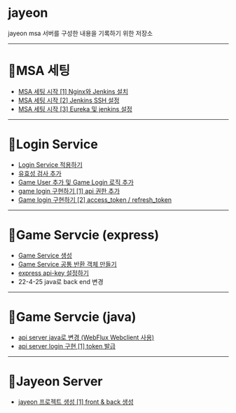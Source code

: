 # jayeon
jayeon msa 서버를 구성한 내용을 기록하기 위한 저장소

---

# 📘MSA 세팅
* [MSA 세팅 시작 [1] Nginx와 Jenkins 설치](https://velog.io/@ililil9482/MSA-%EC%84%B8%ED%8C%85-%EC%8B%9C%EC%9E%91-1-Raspberry%EC%99%80-Ubuntu)
* [MSA 세팅 시작 [2] Jenkins SSH 설정](https://velog.io/@ililil9482/MSA-%EC%84%B8%ED%8C%85-%EC%8B%9C%EC%9E%91-2-Jenkins-SSH-%EC%84%A4%EC%A0%95)
* [MSA 세팅 시작 [3] Eureka 및 jenkins 설정](https://velog.io/@ililil9482/MSA-%EC%84%B8%ED%8C%85-%EC%8B%9C%EC%9E%91-3-Eureka-%EB%B0%8F-jenkins-%EC%84%A4%EC%A0%95)

---

# 📘Login Service
* [Login Service 적용하기](https://velog.io/@ililil9482/Login-Service-%EC%A0%81%EC%9A%A9%ED%95%98%EA%B8%B0)
* [유효성 검사 추가](https://velog.io/@ililil9482/%EC%9C%A0%ED%9A%A8%EC%84%B1-%EA%B2%80%EC%82%AC-%EC%B6%94%EA%B0%80%ED%95%98%EA%B8%B0)
* [Game User 추가 및 Game Login 로직 추가](https://velog.io/@ililil9482/game-user-%EC%B6%94%EA%B0%80%ED%95%98%EA%B8%B0)
* [game login 구현하기 [1] api 권한 추가](https://velog.io/@ililil9482/game-login-%EA%B5%AC%ED%98%84%ED%95%98%EA%B8%B0-1)
* [Game login 구현하기 [2] access_token / refresh_token](https://velog.io/@ililil9482/Game-login-%EA%B5%AC%ED%98%84%ED%95%98%EA%B8%B0-2-accesstoken-refreshtoken#service)

---

# 📘Game Servcie (express)
* [Game Service 생성](https://velog.io/@ililil9482/Game-Service-%EC%83%9D%EC%84%B1)
* [Game Service 공통 반환 객체 만들기](https://velog.io/@ililil9482/game-service-%EA%B3%B5%ED%86%B5-%EB%B0%98%ED%99%98-%EA%B0%9D%EC%B2%B4-%EB%A7%8C%EB%93%A4%EA%B8%B0)
* [express api-key 설정하기](https://velog.io/@ililil9482/express-api-key-%EC%84%A4%EC%A0%95%ED%95%98%EA%B8%B0)
* 22-4-25 java로 back end 변경


---

# 📘Game Servcie (java)
* [api server java로 변경 (WebFlux Webclient 사용)](https://velog.io/@ililil9482/api-server-java%EB%A1%9C-%EB%B3%80%EA%B2%BD-WebFlux-Webclient-%EC%82%AC%EC%9A%A9)
* [api server login 구현 [1] token 발급](https://velog.io/@ililil9482/api-server-login-%EA%B5%AC%ED%98%84)

---

# 📗Jayeon Server
* [jayeon 프로젝트 생성 [1] front & back 생성](https://velog.io/@ililil9482/jayeon-%ED%94%84%EB%A1%9C%EC%A0%9D%ED%8A%B8-%EC%83%9D%EC%84%B1-2-Express-%EC%83%9D%EC%84%B1-%EB%B0%8F-%EC%88%98%EC%A0%95)
